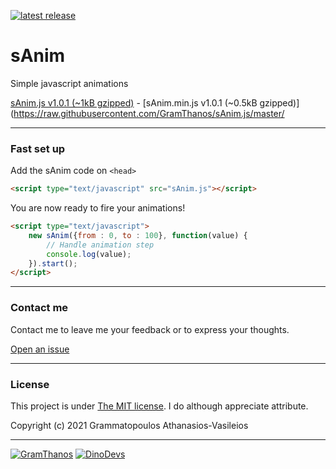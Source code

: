 [![latest release](https://img.shields.io/badge/latest%20release-v1.0.1-green.svg?style=flat-square)](https://github.com/GramThanos/sAnim.js/releases/latest)

# sAnim
Simple javascript animations

 [sAnim.js v1.0.1 (~1kB gzipped)](https://raw.githubusercontent.com/GramThanos/sAnim.js/master/source/sAnim.js) - [sAnim.min.js v1.0.1 (~0.5kB gzipped)](https://raw.githubusercontent.com/GramThanos/sAnim.js/master/


___


### Fast set up

Add the sAnim code on `<head>`

```html
<script type="text/javascript" src="sAnim.js"></script>
```

You are now ready to fire your animations!

```html
<script type="text/javascript">
	new sAnim({from : 0, to : 100}, function(value) {
		// Handle animation step
		console.log(value);
	}).start();
</script>
```

___


### Contact me

Contact me to leave me your feedback or to express your thoughts.

[Open an issue](https://github.com/GramThanos/sAnim.js/issues)



___


### License

This project is under [The MIT license](https://opensource.org/licenses/MIT).
I do although appreciate attribute.

Copyright (c) 2021 Grammatopoulos Athanasios-Vasileios

___

[![GramThanos](https://avatars2.githubusercontent.com/u/14858959?s=42&v=4)](https://github.com/GramThanos)
[![DinoDevs](https://avatars1.githubusercontent.com/u/17518066?s=42&v=4)](https://github.com/DinoDevs)
